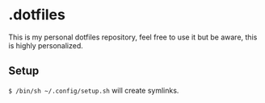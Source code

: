 # .dotfiles

This is my personal dotfiles repository, feel free to use it but be aware, this is highly personalized.

## Setup

`$ /bin/sh ~/.config/setup.sh` will create symlinks.
